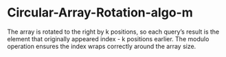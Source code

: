 # Circular-Array-Rotation-algo-m
The array is rotated to the right by k positions, so each query’s result is the element that originally appeared index - k positions earlier.
The modulo operation ensures the index wraps correctly around the array size.
